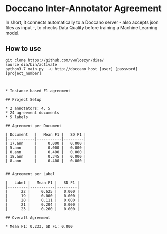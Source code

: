 
# Doccano Inter-Annotator Agreement

In short, it connects automatically to a Doccano server - also accepts json files as input -, to checks Data Quality before training a Machine Learning model.

## How to use

```
git clone https://github.com/vwoloszyn/diaa/
source dia/bin/activate
python3.7 main.py  -u http://doccano_host [user] [password] [project_number]



* Instance-based F1 agreement

## Project Setup

* 2 annotators: 4, 5
* 24 agreement documents
* 5 labels

## Agreement per Document

| Document   |   Mean F1 |   SD F1 |
|------------|-----------|---------|
| 17.ann     |     0.000 |   0.000 |
| 5.ann      |     0.000 |   0.000 |
| 0.ann      |     0.400 |   0.000 |
| 18.ann     |     0.345 |   0.000 |
| 8.ann      |     0.400 |   0.000 |


## Agreement per Label

|   Label |   Mean F1 |   SD F1 |
|---------|-----------|---------|
|      22 |     0.625 |   0.000 |
|      19 |     0.000 |   0.000 |
|      20 |     0.111 |   0.000 |
|      21 |     0.204 |   0.000 |
|      23 |     0.260 |   0.000 |

## Overall Agreement

* Mean F1: 0.233, SD F1: 0.000

```
